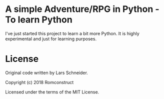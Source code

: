# A simple Adventure/RPG in Python - To learn Python

I've just started this project to learn a bit more Python. It is highly experimental and just for learning purposes.

# License

Original code written by Lars Schneider.

Copyright (c) 2018 Romconstruct

Licensed under the terms of the MIT License.